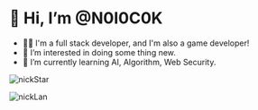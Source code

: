 # 👋 Hi, I’m @N0I0C0K

- 😶‍🌫️ I'm a full stack developer, and I'm also a game developer!
- 👀 I’m interested in doing some thing new.
- 🌱 I’m currently learning AI, Algorithm, Web Security.

<p> <img src="https://github-readme-stats.vercel.app/api?username=N0I0C0K&show_icons=true&theme=codeSTACKr&rank_icon=percentile&card_width=450" alt="nickStar" />
<p> <img src="https://github-readme-stats.vercel.app/api/top-langs/?username=N0I0C0K&layout=compact&theme=codeSTACKr&card_width=450" alt="nickLan" />
